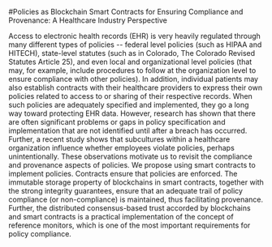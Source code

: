#Policies as Blockchain Smart Contracts for Ensuring Compliance and Provenance: A Healthcare Industry Perspective

Access to electronic health records (EHR) is very heavily regulated through many different types of policies -- federal level policies (such as HIPAA and HITECH), state-level statutes (such as in Colorado, The Colorado Revised Statutes Article 25), and even local and organizational level policies (that may, for example, include procedures to follow at the organization level to ensure compliance with other policies). In addition, individual patients may also establish contracts with their healthcare providers to express their own policies related to access to or sharing of their respective records. When such policies are adequately specified and implemented, they go a long way toward protecting EHR data. However, research has shown that there are often significant problems or gaps in policy specification and implementation that are not identified until after a breach has occurred. Further, a recent study shows that subcultures within a healthcare organization influence whether employees violate policies, perhaps unintentionally. These observations motivate us to revisit the compliance and provenance aspects of policies. We propose using smart contracts to implement policies. Contracts ensure that policies are enforced. The immutable storage property of blockchains in smart contracts, together with the strong integrity guarantees, ensure that an adequate trail of policy compliance (or non-compliance) is maintained, thus facilitating provenance. Further, the distributed consensus-based trust accorded by blockchains and smart contracts is a practical implementation of the concept of reference monitors, which is one of the most important requirements for policy compliance.
